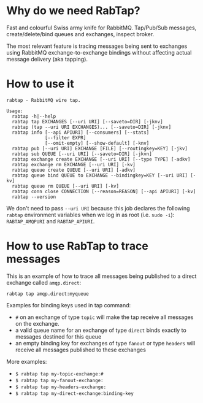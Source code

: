 # Why do we need RabTap?

Fast and colourful Swiss army knife for RabbitMQ. Tap/Pub/Sub messages, create/delete/bind queues and exchanges, inspect broker.

The most relevant feature is tracing messages being sent to exchanges using RabbitMQ exchange-to-exchange bindings without affecting actual message delivery (aka tapping).


# How to use it

```
rabtap - RabbitMQ wire tap.

Usage:
  rabtap -h|--help
  rabtap tap EXCHANGES [--uri URI] [--saveto=DIR] [-jknv]
  rabtap (tap --uri URI EXCHANGES)... [--saveto=DIR] [-jknv]
  rabtap info [--api APIURI] [--consumers] [--stats]
              [--filter EXPR]
              [--omit-empty] [--show-default] [-knv]
  rabtap pub [--uri URI] EXCHANGE [FILE] [--routingkey=KEY] [-jkv]
  rabtap sub QUEUE [--uri URI] [--saveto=DIR] [-jkvn]
  rabtap exchange create EXCHANGE [--uri URI] [--type TYPE] [-adkv]
  rabtap exchange rm EXCHANGE [--uri URI] [-kv]
  rabtap queue create QUEUE [--uri URI] [-adkv]
  rabtap queue bind QUEUE to EXCHANGE --bindingkey=KEY [--uri URI] [-kv]
  rabtap queue rm QUEUE [--uri URI] [-kv]
  rabtap conn close CONNECTION [--reason=REASON] [--api APIURI] [-kv]
  rabtap --version
```

We don't need to pass `--uri URI` because this job declares the following `rabtap` environment variables when we log in as root (i.e. `sudo -i`): `RABTAP_AMQPURI` and `RABTAP_APIURI`.

# How to use RabTap to trace messages

This is an example of how to trace all messages being published to a direct exchange called `amqp.direct`:
```
rabtap tap amqp.direct:myqueue
```

Examples for binding keys used in tap command:

- `#` on an exchange of type `topic` will make the tap receive all messages on the exchange.
- a valid queue name for an exchange of type `direct` binds exactly to messages destined for this queue
- an empty binding key for exchanges of type `fanout` or type `headers` will receive all messages published to these exchanges

More examples:
- `$ rabtap tap my-topic-exchange:#`
- `$ rabtap tap my-fanout-exchange:`
- `$ rabtap tap my-headers-exchange:`
- `$ rabtap tap my-direct-exchange:binding-key`
